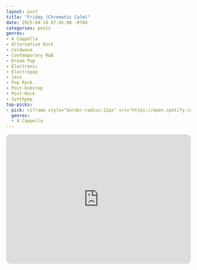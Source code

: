```yaml
---
layout: post
title: "Friday (Chromatic Calm)"
date: 2025-04-18 07:45:00 -0700
categories: posts
genres:
- A Cappella
- Alternative Rock
- Coldwave
- Contemporary R&B
- Dream Pop
- Electronic
- Electropop
- Jazz
- Pop Rock
- Post-Dubstep
- Post-Rock
- Synthpop
top-picks:
- pick: <iframe style="border-radius:12px" src="https://open.spotify.com/embed/album/6ejqQgutP7y7gC8hqLsVUP?utm_source=generator" width="100%" height="352" frameBorder="0" allowfullscreen="" allow="autoplay; clipboard-write; encrypted-media; fullscreen; picture-in-picture" loading="lazy"></iframe>
  genres:
  - A Cappella
---
```

<iframe style="border-radius:12px" src="https://open.spotify.com/embed/playlist/0zOgaTC5LCzYHXl0T5IFoq?utm_source=generator" width="100%" height="352" frameBorder="0" allowfullscreen="" allow="autoplay; clipboard-write; encrypted-media; fullscreen; picture-in-picture" loading="lazy"></iframe>